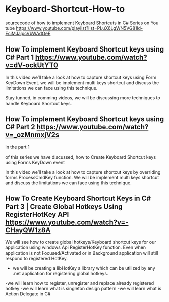 # Keyboard-Shortcut-How-to

sourcecode of how to implement Keyboard Shortcuts in C# Series on You tube 
https://www.youtube.com/playlist?list=PLuX6LgWN5VG81ld-EciMJalpcVbWAdOeE

How To implement Keyboard Shortcut keys using C# Part 1 https://www.youtube.com/watch?v=dV-ockUtYT0
--------------------------------------------------------------------------------------------------------

In this video we’ll take a look at  how to capture shortcut keys using Form KeyDown Event. we will be implement multi keys shortcut and discuss the limitations we can face using this technique.

Stay tunned, in comming videos, we will be discussing more techniques to handle Keyboard Shortcut keys.


How To implement Keyboard Shortcut keys using C# Part 2 https://www.youtube.com/watch?v=_ozMnmxjV2s
--------------------------------------------------------------------------------------------------------

in the part 1 




of this series we have discussed, how to Create Keyboard Shortcut keys using Forms KeyDown event


In this video we’ll take a look at  how to capture shortcut keys by overriding forms ProcessCmdKey function. We will be implement multi keys shortcut and discuss the limitations we can face using this technique.


How To Create Keyboard Shortcut Keys in C# Part 3 | Create Global Hotkeys Using RegisterHotKey API https://www.youtube.com/watch?v=-CHayQW1z8A
--------------------------------------------------------------------------------------------------------

We will see how to create global hotkeys/Keyboard shortcut keys for our application using windows Api RegisterHotKey function.  Even when application is not Focused/Activated or in Background application will still respond to registered HotKey.

- we will be creating a libHotKey a library which can be utilized by any .net application for registering global hotkeys.

-we will learn how to register, unregister and replace already registered hotkey
-we will learn what is singleton design pattern
-we will learn what is Action Delegate in C#
